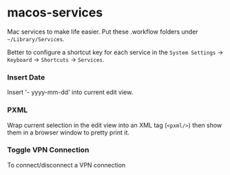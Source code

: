 # macos-services

Mac services to make life easier. Put these .workflow folders under `~/Library/Services`.

Better to configure a shortcut key for each service in the `System Settings` -> `Keyboard` -> `Shortcuts` -> `Services`.

### Insert Date
Insert '- yyyy-mm-dd' into current edit view.

### PXML
Wrap current selection in the edit view into an XML tag (`<pxml/>`) then show them in a browser window to pretty print it.

### Toggle VPN Connection
To connect/disconnect a VPN connection
